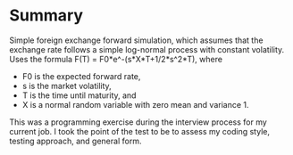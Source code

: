 # Summary

Simple foreign exchange forward simulation, which assumes that the exchange rate follows a simple log-normal process
 with constant volatility. Uses the formula F(T) = F0\*e^-(s\*X\*T+1/2\*s^2*T), where
 * F0 is the expected forward rate,
 * s is the market volatility,
 * T is the time until maturity, and
 * X is a normal random variable with zero mean and variance 1.

This was a programming exercise during the interview process for my current job. I took the point of the test to be to
 assess my coding style, testing approach, and general form.
